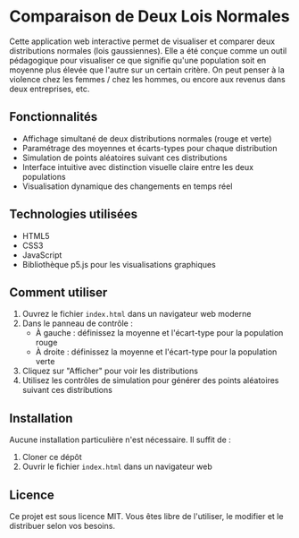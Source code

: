 # Comparaison de Deux Lois Normales

Cette application web interactive permet de visualiser et comparer deux distributions normales (lois gaussiennes). Elle a été conçue comme un outil pédagogique pour visualiser ce que signifie qu'une population soit en moyenne plus élevée que l'autre sur un certain critère. On peut penser à la violence chez les femmes / chez les hommes, ou encore aux revenus dans deux entreprises, etc.

## Fonctionnalités

- Affichage simultané de deux distributions normales (rouge et verte)
- Paramétrage des moyennes et écarts-types pour chaque distribution
- Simulation de points aléatoires suivant ces distributions
- Interface intuitive avec distinction visuelle claire entre les deux populations
- Visualisation dynamique des changements en temps réel

## Technologies utilisées

- HTML5
- CSS3
- JavaScript
- Bibliothèque p5.js pour les visualisations graphiques

## Comment utiliser

1. Ouvrez le fichier `index.html` dans un navigateur web moderne
2. Dans le panneau de contrôle :
   - À gauche : définissez la moyenne et l'écart-type pour la population rouge
   - À droite : définissez la moyenne et l'écart-type pour la population verte
3. Cliquez sur "Afficher" pour voir les distributions
4. Utilisez les contrôles de simulation pour générer des points aléatoires suivant ces distributions

## Installation

Aucune installation particulière n'est nécessaire. Il suffit de :
1. Cloner ce dépôt
2. Ouvrir le fichier `index.html` dans un navigateur web

## Licence

Ce projet est sous licence MIT. Vous êtes libre de l'utiliser, le modifier et le distribuer selon vos besoins.
